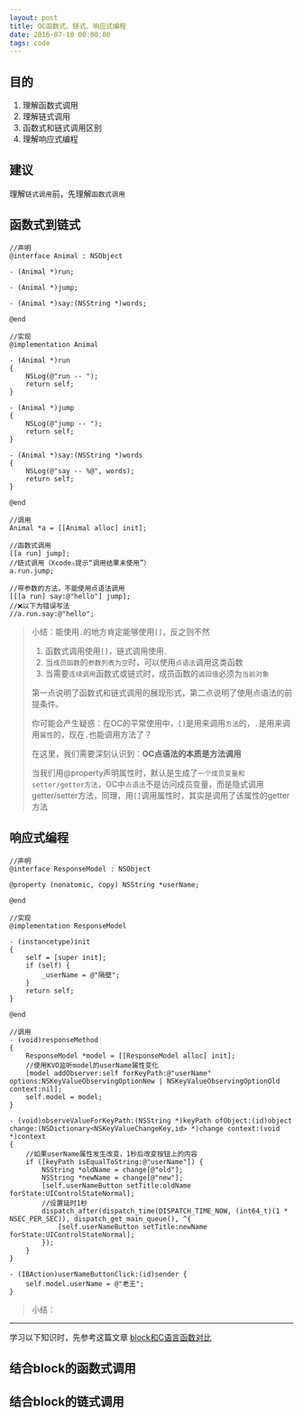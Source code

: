 ```yaml
---
layout: post
title: OC函数式、链式、响应式编程
date: 2016-07-10 00:00:00
tags: code
---
```


## 目的

1. 理解函数式调用
2. 理解链式调用
3. 函数式和链式调用区别
4. 理解响应式编程

## 建议

理解`链式调用`前，先理解`函数式调用`

## 函数式到链式

```
//声明
@interface Animal : NSObject

- (Animal *)run;

- (Animal *)jump;

- (Animal *)say:(NSString *)words;

@end

//实现
@implementation Animal

- (Animal *)run
{
    NSLog(@"run -- ");
    return self;
}

- (Animal *)jump
{
    NSLog(@"jump -- ");
    return self;
}

- (Animal *)say:(NSString *)words
{
    NSLog(@"say -- %@", words);
    return self;
}

@end
```

```
//调用
Animal *a = [[Animal alloc] init];
    
//函数式调用
[[a run] jump];
//链式调用（Xcode⚠️提示“调用结果未使用”）
a.run.jump;

//带参数的方法，不能使用点语法调用
[[[a run] say:@"hello"] jump];
//❌以下为错误写法
//a.run.say:@"hello";
```

> 小结：能使用`.`的地方肯定能够使用`[]`，反之则不然
>
> 1. 函数式调用使用`[]`，链式调用使用`.`
> 2. 当`成员函数`的`参数列表为空`时，可以使用`点语法`调用这类函数
> 3. 当需要`连续调用`函数式或链式时，成员函数的`返回值`必须为`当前对象`
>
> 第一点说明了函数式和链式调用的展现形式，第二点说明了使用点语法的前提条件。
>
> 你可能会产生疑惑：在OC的平常使用中，`[]`是用来调用`方法`的，`.`是用来调用`属性`的，现在`.`也能调用方法了？
>
> 在这里，我们需要深刻认识到：**OC点语法的本质是方法调用**
>
> 当我们用@property声明属性时，默认是生成了`一个成员变量和setter/getter方法`，OC中`点语法`不是访问成员变量，而是隐式调用getter/setter方法，同理，用`[]`调用属性时，其实是调用了该属性的getter方法

## 响应式编程

```
//声明
@interface ResponseModel : NSObject

@property (nonatomic, copy) NSString *userName;

@end

//实现
@implementation ResponseModel

- (instancetype)init
{
    self = [super init];
    if (self) {
        _userName = @"隔壁";
    }
    return self;
}

@end
```

```
//调用
- (void)responseMethod
{
    ResponseModel *model = [[ResponseModel alloc] init];
    //使用KVO监听model的userName属性变化
    [model addObserver:self forKeyPath:@"userName" options:NSKeyValueObservingOptionNew | NSKeyValueObservingOptionOld context:nil];
    self.model = model;
}

- (void)observeValueForKeyPath:(NSString *)keyPath ofObject:(id)object change:(NSDictionary<NSKeyValueChangeKey,id> *)change context:(void *)context
{
    //如果userName属性发生改变，1秒后改变按钮上的内容
    if ([keyPath isEqualToString:@"userName"]) {
        NSString *oldName = change[@"old"];
        NSString *newName = change[@"new"];
        [self.userNameButton setTitle:oldName forState:UIControlStateNormal];
        //设置延时1秒
        dispatch_after(dispatch_time(DISPATCH_TIME_NOW, (int64_t)(1 * NSEC_PER_SEC)), dispatch_get_main_queue(), ^{
            [self.userNameButton setTitle:newName forState:UIControlStateNormal];
        });
    }
}

- (IBAction)userNameButtonClick:(id)sender {
    self.model.userName = @"老王";
}
```

> 小结：
>
> 

---

学习以下知识时，先参考这篇文章 [block和C语言函数对比](http://yunschou.github.io/2016/07/code-block/)

## 结合block的函数式调用





## 结合block的链式调用







